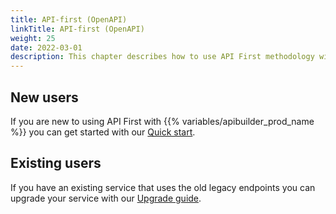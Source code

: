 ```yaml
---
title: API-first (OpenAPI)
linkTitle: API-first (OpenAPI)
weight: 25
date: 2022-03-01
description: This chapter describes how to use API First methodology with the product.
---
```

## New users
If you are new to using API First with {{% variables/apibuilder_prod_name %}} you can get started with our [Quick start](/docs/guide_openapi/quick_start).

## Existing users
If you have an existing service that uses the old legacy endpoints you can upgrade your service with our [Upgrade guide](/docs/guide_openapi/upgrading).
